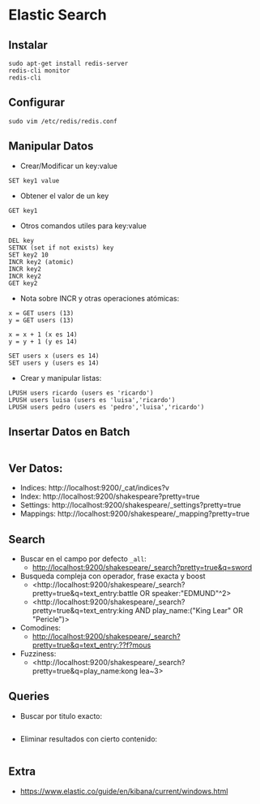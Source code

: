 # Elastic Search

## Instalar

```
sudo apt-get install redis-server
redis-cli monitor
redis-cli
```

## Configurar
```
sudo vim /etc/redis/redis.conf
```

## Manipular Datos
- Crear/Modificar un key:value
```
SET key1 value
```

- Obtener el valor de un key
```
GET key1
```

- Otros comandos utiles para key:value
```
DEL key
SETNX (set if not exists) key
SET key2 10
INCR key2 (atomic)
INCR key2
INCR key2
GET key2
```

- Nota sobre INCR y otras operaciones atómicas:
```
x = GET users (13)
y = GET users (13)

x = x + 1 (x es 14)
y = y + 1 (y es 14)

SET users x (users es 14)
SET users y (users es 14)
```
- Crear y manipular listas:
```
LPUSH users ricardo (users es 'ricardo')
LPUSH users luisa (users es 'luisa','ricardo')
LPUSH users pedro (users es 'pedro','luisa','ricardo')
```

## Insertar Datos en Batch
```
```

## Ver Datos:

- Indices: http://localhost:9200/_cat/indices?v
- Index: http://localhost:9200/shakespeare?pretty=true
- Settings: http://localhost:9200/shakespeare/_settings?pretty=true
- Mappings: http://localhost:9200/shakespeare/_mapping?pretty=true

## Search
- Buscar en el campo por defecto `_all`:
  - <http://localhost:9200/shakespeare/_search?pretty=true&q=sword>
- Busqueda compleja con operador, frase exacta y boost
  - <http://localhost:9200/shakespeare/_search?pretty=true&q=text_entry:battle OR speaker:"EDMUND"^2>
  - <http://localhost:9200/shakespeare/_search?pretty=true&q=text_entry:king AND play_name:("King Lear" OR "Pericle")>
- Comodines:
  - <http://localhost:9200/shakespeare/_search?pretty=true&q=text_entry:??f?mous>
- Fuzziness:
  - <http://localhost:9200/shakespeare/_search?pretty=true&q=play_name:kong lea~3>
  
## Queries
- Buscar por titulo exacto:
```
```
- Eliminar resultados con cierto contenido:
```
```

## Extra
- https://www.elastic.co/guide/en/kibana/current/windows.html
```
```
